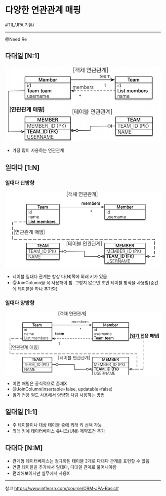 # 다양한 연관관계 매핑
#TIL/JPA 기본/

---
@Need Re

## 다대일 [N:1]

![](./images/다연매_1.PNG)

- 가장 많이 사용하는 연관관계

## 일대다 [1:N]

### 일대다 단방향

![](./images/다연매_2.PNG)

- 테이블 일대다 관계는 항상 다(N)쪽에 외래 키가 있음
- @JoinColumn을 꼭 사용해야 함. 그렇지 않으면 조인 테이블 방식을 사용함(중간에 테이블을 하나 추가함)

### 일대다 양방향

![](./images/다연매_3.PNG)

- 이런 매핑은 공식적으로 존재X
- @JoinColumn(insertable=false, updatable=false)
- 읽기 전용 필드 사용해서 양뱡항 처럼 사용하는 방법

## 일대일 [1:1]

- 주 테이블이나 대상 테이블 중에 외래 키 선택 가능
- 외래 키에 데이터베이스 유니크(UNI) 제약조건 추가

## 다대다 [N:M]

- 관계형 데이터베이스는 정규화된 테이블 2개로 다대다 관게를 표현할 수 없음
- 연결 테이블을 추가해서 일대다, 다대일 관계로 풀어내야함
- 편리해보이지만 실무에서 사용X


---
참고
https://www.inflearn.com/course/ORM-JPA-Basic#